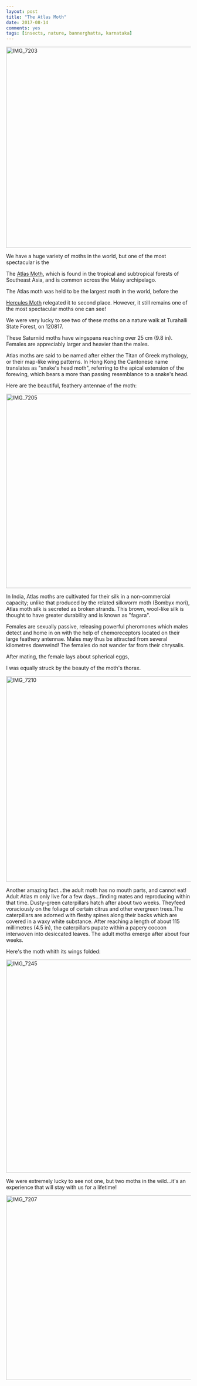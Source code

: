 ```yaml
---
layout: post
title: "The Atlas Moth"
date: 2017-08-14
comments: yes
tags: [insects, nature, bannerghatta, karnataka]
---
```


<a data-flickr-embed="true"  href="https://www.flickr.com/photos/86494503@N00/36370992912/in/album-72157684936846094/" title="IMG_7203"><img src="https://farm5.staticflickr.com/4343/36370992912_6499523cd4_c.jpg" width="800" height="548" alt="IMG_7203"></a>
 
 We have a huge variety of moths in the world, but one of the most spectacular is the
  
 The [Atlas Moth](https://en.wikipedia.org/wiki/Attacus_atlas), which is found in the tropical and subtropical forests of Southeast Asia, and is common across the Malay archipelago.
 
 The Atlas moth was held to be the largest moth in the world, before the 
 
 [Hercules Moth](https://en.wikipedia.org/wiki/Coscinocera_hercules) relegated it to second place. However, it still remains one of the most spectacular moths one can see!
 
 We were very lucky to see two of these moths on a nature walk at Turahalli State Forest, on 120817.
 
 These Saturniid moths have wingspans  reaching over 25 cm (9.8 in). Females are appreciably larger and heavier than the males.
 
 Atlas moths are said to be named after either the Titan of Greek mythology, or their map-like wing patterns. In Hong Kong the Cantonese name translates as "snake's head moth", referring to the apical extension of the forewing, which bears a more than passing resemblance to a snake's head.
 
Here are the beautiful, feathery antennae of the moth:

<a data-flickr-embed="true"  href="https://www.flickr.com/photos/86494503@N00/36370995492/in/album-72157684936846094/" title="IMG_7205"><img src="https://farm5.staticflickr.com/4366/36370995492_0d9d188a70_c.jpg" width="800" height="530" alt="IMG_7205"></a>

In India, Atlas moths are cultivated for their silk in a non-commercial capacity; unlike that produced by the related silkworm moth (Bombyx mori), Atlas moth silk is secreted as broken strands. This brown, wool-like silk is thought to have greater durability and is known as "fagara".

Females are sexually passive, releasing powerful pheromones which males detect and home in on with the help of chemoreceptors located on their large feathery antennae. Males may thus be attracted from several kilometres downwind! The females do not wander far from their chrysalis.

After mating, the female lays about spherical eggs,

I was equally struck by the beauty of the moth's thorax.

<a data-flickr-embed="true"  href="https://www.flickr.com/photos/86494503@N00/36142842580/in/album-72157684936846094/" title="IMG_7210"><img src="https://farm5.staticflickr.com/4334/36142842580_a21d326234_c.jpg" width="800" height="561" alt="IMG_7210"></a>

Another amazing fact...the adult moth has no mouth parts, and cannot eat! Adult Atlas m only live for a few days...finding mates and reproducing within that time. Dusty-green caterpillars hatch after about two weeks. Theyfeed voraciously on the foliage of certain citrus and other evergreen trees.The caterpillars are adorned with fleshy spines along their backs which are covered in a waxy white substance. After reaching a length of about 115 millimetres (4.5 in), the caterpillars pupate within a papery cocoon interwoven into desiccated leaves. The adult moths emerge after about four weeks.
  
 Here's the moth whith its wings folded:
 
 <a data-flickr-embed="true"  href="https://www.flickr.com/photos/86494503@N00/36404441711/in/dateposted-friend/" title="IMG_7245"><img src="https://farm5.staticflickr.com/4402/36404441711_1ecaef03c7_c.jpg" width="800" height="581" alt="IMG_7245"></a>
 
 We were extremely lucky to see not one, but two moths in the wild...it's an experience that will stay with us for a lifetime!
 
 <a data-flickr-embed="true"  href="https://www.flickr.com/photos/86494503@N00/36370998552/in/album-72157684936846094/" title="IMG_7207"><img src="https://farm5.staticflickr.com/4386/36370998552_3c990784f3_c.jpg" width="800" height="503" alt="IMG_7207"></a>
 
